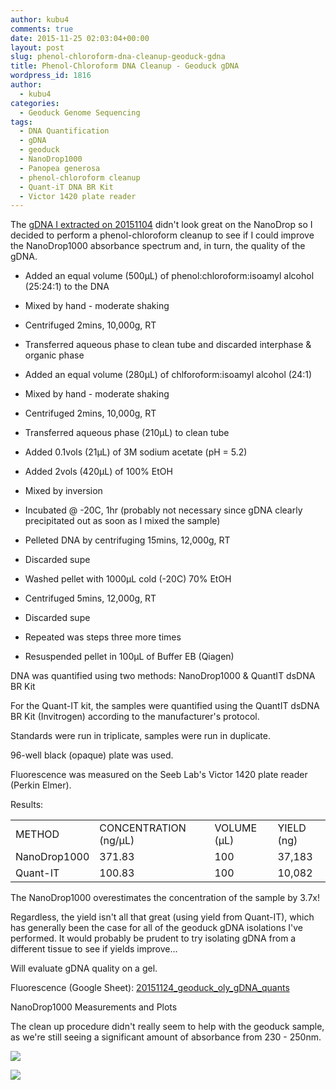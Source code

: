 ```yaml
---
author: kubu4
comments: true
date: 2015-11-25 02:03:04+00:00
layout: post
slug: phenol-chloroform-dna-cleanup-geoduck-gdna
title: Phenol-Chloroform DNA Cleanup - Geoduck gDNA
wordpress_id: 1816
author:
  - kubu4
categories:
  - Geoduck Genome Sequencing
tags:
  - DNA Quantification
  - gDNA
  - geoduck
  - NanoDrop1000
  - Panopea generosa
  - phenol-chloroform cleanup
  - Quant-iT DNA BR Kit
  - Victor 1420 plate reader
---
```


The [gDNA I extracted on 20151104](2015/11/04/dna-quantification-quality-assessment-geoduck-oly-gdna.html) didn't look great on the NanoDrop so I decided to perform a phenol-chloroform cleanup to see if I could improve the NanoDrop1000 absorbance spectrum and, in turn, the quality of the gDNA.




    
  * Added an equal volume (500μL) of phenol:chloroform:isoamyl alcohol (25:24:1) to the DNA

    
  * Mixed by hand - moderate shaking

    
  * Centrifuged 2mins, 10,000g, RT

    
  * Transferred aqueous phase to clean tube and discarded interphase & organic phase

    
  * Added an equal volume (280μL) of chlforoform:isoamyl alcohol (24:1)

    
  * Mixed by hand - moderate shaking

    
  * Centrifuged 2mins, 10,000g, RT

    
  * Transferred aqueous phase (210μL) to clean tube

    
  * Added 0.1vols (21μL) of 3M sodium acetate (pH = 5.2)

    
  * Added 2vols (420μL) of 100% EtOH

    
  * Mixed by inversion

    
  * Incubated @ -20C, 1hr (probably not necessary since gDNA clearly precipitated out as soon as I mixed the sample)

    
  * Pelleted DNA by centrifuging 15mins, 12,000g, RT

    
  * Discarded supe

    
  * Washed pellet with 1000μL cold (-20C) 70% EtOH

    
  * Centrifuged 5mins, 12,000g, RT

    
  * Discarded supe

    
  * Repeated was steps three more times

    
  * Resuspended pellet in 100μL of Buffer EB (Qiagen)



DNA was quantified using two methods: NanoDrop1000 & QuantIT dsDNA BR Kit

For the Quant-IT kit, the samples were quantified using the QuantIT dsDNA BR Kit (Invitrogen) according to the manufacturer's protocol.

Standards were run in triplicate, samples were run in duplicate.

96-well black (opaque) plate was used.

Fluorescence was measured on the Seeb Lab's Victor 1420 plate reader (Perkin Elmer).

Results:

<table >
<tbody >
<tr >

<td >METHOD
</td>

<td >CONCENTRATION (ng/μL)
</td>

<td >VOLUME (μL)
</td>

<td >YIELD (ng)
</td>
</tr>
<tr >

<td >NanoDrop1000
</td>

<td >371.83
</td>

<td >100
</td>

<td >37,183
</td>
</tr>
<tr >

<td >Quant-IT
</td>

<td >100.83
</td>

<td >100
</td>

<td >10,082
</td>
</tr>
</tbody>
</table>



The NanoDrop1000 overestimates the concentration of the sample by 3.7x!

Regardless, the yield isn't all that great (using yield from Quant-IT), which has generally been the case for all of the geoduck gDNA isolations I've performed. It would probably be prudent to try isolating gDNA from a different tissue to see if yields improve...

Will evaluate gDNA quality on a gel.

Fluorescence (Google Sheet): [20151124_geoduck_oly_gDNA_quants](httpss://docs.google.com/spreadsheets/d/167If9r5fDNJb6xenUo-bKy52794_O1LgN1twKAOmElw/edit?usp=sharing)



NanoDrop1000 Measurements and Plots

The clean up procedure didn't really seem to help with the geoduck sample, as we're still seeing a significant amount of absorbance from 230 - 250nm.

[![](https://eagle.fish.washington.edu/Arabidopsis/20151124_gDNA_geoduck_oly_ODs.JPG)](http://eagle.fish.washington.edu/Arabidopsis/20151124_gDNA_geoduck_oly_ODs.JPG)

[![](https://eagle.fish.washington.edu/Arabidopsis/20151124_gDNA_geoduck_oly_plots.JPG)](http://eagle.fish.washington.edu/Arabidopsis/20151124_gDNA_geoduck_oly_plots.JPG)
